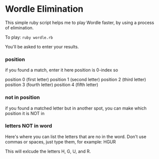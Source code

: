 # Wordle Elimination
This simple ruby script helps me to play Wordle faster, by using a process of elimination.

To play:
```ruby wordle.rb```

You'll be asked to enter your results.

### position 
if you found a match, enter it here
position is 0-index so


position 0 (first letter)
position 1 (second letter)
position 2 (third letter)
position 3 (fourth letter)
position 4 (fifth letter)

### not in position 

if you found a matched letter but in another spot, you can make which position it is NOT in

### letters NOT in word

Here's where you can list the letters that are no in the word.  Don't use commas or spaces, just type them, for example: HGUR

This will exlcude the letters H, G, U, and R.
